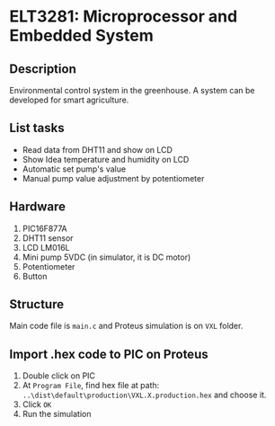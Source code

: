 # ELT3281: Microprocessor and Embedded System
## Description
Environmental control system in the greenhouse. A system can be developed for smart agriculture.

## List tasks
* Read data from DHT11 and show on LCD
* Show Idea temperature and humidity on LCD
* Automatic set pump's value
* Manual pump value adjustment by potentiometer

## Hardware
1. PIC16F877A
2. DHT11 sensor
3. LCD LM016L
4. Mini pump 5VDC (in simulator, it is DC motor)
5. Potentiometer
6. Button

## Structure
Main code file is ```main.c``` and Proteus simulation is on ```VXL``` folder.

## Import .hex code to PIC on Proteus
1. Double click on PIC
2. At ```Program File```, find hex file at path: ```..\dist\default\production\VXL.X.production.hex``` and choose it.
3. Click ```OK```
4. Run the simulation